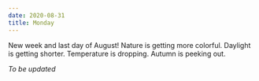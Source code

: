 ```yaml
---
date: 2020-08-31
title: Monday
---
```


New week and last day of August! Nature is getting more colorful. Daylight is getting shorter. Temperature is dropping. Autumn is peeking out.

*To be updated*
